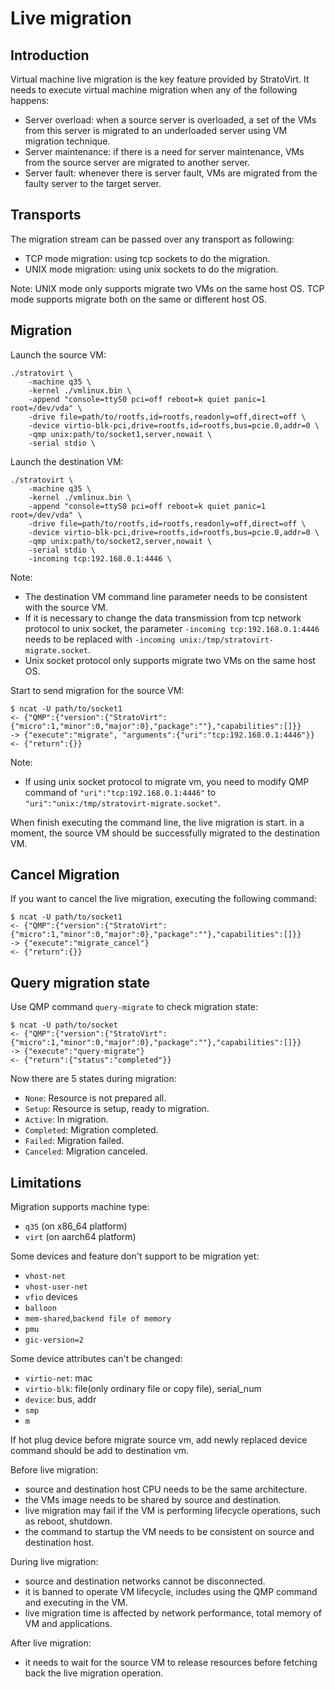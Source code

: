 # Live migration

## Introduction

Virtual machine live migration is the key feature provided by StratoVirt. It needs to execute virtual machine migration
when any of the following happens:
- Server overload: when a source server is overloaded, a set of the VMs from this server is migrated to an underloaded
   server using VM migration technique.
- Server maintenance: if there is a need for server maintenance, VMs from the source server are migrated to another server.
- Server fault: whenever there is server fault, VMs are migrated from the faulty server to the target server.

## Transports

The migration stream can be passed over any transport as following:
- TCP mode migration: using tcp sockets to do the migration.
- UNIX mode migration: using unix sockets to do the migration.

Note: UNIX mode only supports migrate two VMs on the same host OS. TCP mode supports migrate both on the same or
   different host OS.

## Migration

Launch the source VM:
```shell
./stratovirt \
    -machine q35 \
    -kernel ./vmlinux.bin \
    -append "console=ttyS0 pci=off reboot=k quiet panic=1 root=/dev/vda" \
    -drive file=path/to/rootfs,id=rootfs,readonly=off,direct=off \
    -device virtio-blk-pci,drive=rootfs,id=rootfs,bus=pcie.0,addr=0 \
    -qmp unix:path/to/socket1,server,nowait \
    -serial stdio \
```

Launch the destination VM:
```shell
./stratovirt \
    -machine q35 \
    -kernel ./vmlinux.bin \
    -append "console=ttyS0 pci=off reboot=k quiet panic=1 root=/dev/vda" \
    -drive file=path/to/rootfs,id=rootfs,readonly=off,direct=off \
    -device virtio-blk-pci,drive=rootfs,id=rootfs,bus=pcie.0,addr=0 \
    -qmp unix:path/to/socket2,server,nowait \
    -serial stdio \
    -incoming tcp:192.168.0.1:4446 \
```

Note:
- The destination VM command line parameter needs to be consistent with the source VM.
- If it is necessary to change the data transmission from tcp network protocol to unix socket,
  the parameter `-incoming tcp:192.168.0.1:4446` needs to be replaced with `-incoming unix:/tmp/stratovirt-migrate.socket`.
- Unix socket protocol only supports migrate two VMs on the same host OS.

Start to send migration for the source VM:
```shell
$ ncat -U path/to/socket1
<- {"QMP":{"version":{"StratoVirt":{"micro":1,"minor":0,"major":0},"package":""},"capabilities":[]}}
-> {"execute":"migrate", "arguments":{"uri":"tcp:192.168.0.1:4446"}}
<- {"return":{}}
```

Note:
- If using unix socket protocol to migrate vm, you need to modify QMP command of `"uri":"tcp:192.168.0.1:4446"` to
  `"uri":"unix:/tmp/stratovirt-migrate.socket"`.

When finish executing the command line, the live migration is start. in a moment, the source VM should be successfully
migrated to the destination VM.

## Cancel Migration

If you want to cancel the live migration, executing the following command:
```shell
$ ncat -U path/to/socket1
<- {"QMP":{"version":{"StratoVirt":{"micro":1,"minor":0,"major":0},"package":""},"capabilities":[]}}
-> {"execute":"migrate_cancel"}
<- {"return":{}}
```

## Query migration state

Use QMP command `query-migrate` to check migration state:
```shell
$ ncat -U path/to/socket
<- {"QMP":{"version":{"StratoVirt":{"micro":1,"minor":0,"major":0},"package":""},"capabilities":[]}}
-> {"execute":"query-migrate"}
<- {"return":{"status":"completed"}}
```

Now there are 5 states during migration:
- `None`: Resource is not prepared all.
- `Setup`: Resource is setup, ready to migration.
- `Active`: In migration.
- `Completed`: Migration completed.
- `Failed`: Migration failed.
- `Canceled`: Migration canceled.

## Limitations

Migration supports machine type:
- `q35` (on x86_64 platform)
- `virt` (on aarch64 platform)

Some devices and feature don't support to be migration yet:
- `vhost-net`
- `vhost-user-net`
- `vfio` devices
- `balloon`
- `mem-shared`,`backend file of memory`
- `pmu`
- `gic-version=2`

Some device attributes can't be changed:
- `virtio-net`: mac
- `virtio-blk`: file(only ordinary file or copy file), serial_num
- `device`: bus, addr
- `smp`
- `m`

If hot plug device before migrate source vm, add newly replaced device command should be add to destination vm.

Before live migration:
- source and destination host CPU needs to be the same architecture.
- the VMs image needs to be shared by source and destination.
- live migration may fail if the VM is performing lifecycle operations, such as reboot, shutdown.
- the command to startup the VM needs to be consistent on source and destination host.

During live migration:
- source and destination networks cannot be disconnected.
- it is banned to operate VM lifecycle, includes using the QMP command and executing in the VM.
- live migration time is affected by network performance, total memory of VM and applications.

After live migration:
- it needs to wait for the source VM to release resources before fetching back the live migration operation.
